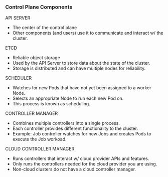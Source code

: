 ### Control Plane Components

API SERVER
- The center of the control plane
- Other components (and users) use it to communicate and interact w/ the cluster.

ETCD
- Reliable object storage 
- Used by the API Server to store data about the state of the cluster.
- Storage is distributed and  can have multiple nodes for reliability.

SCHEDULER
- Watches for new Pods that have not yet been assigned to a worker Node.
- Selects an appropriate Node to run each new Pod on.
- This process is known as scheduling.

CONTROLLER MANAGER
- Combines multiple controllers into a single process.
- Each controller provides different functionality to the cluster.
- Example: Job controller watches for new  Jobs and creates Pods to execute the Job workoad.

CLOUD CONTROLLER MANAGER
- Runs controllers that interact w/ cloud provider APIs and features.
- Only runs the controllers needed for the cloud provider you are using.
- Non-cloud clusters do not have a cloud controller manager.
